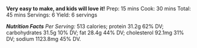 **Very easy to make, and kids will love it!**
Prep: 15 mins
Cook: 30 mins
Total: 45 mins
Servings: 6
Yield: 6 servings

***Nutrition Facts***
*Per Serving:*
513 calories; protein 31.2g 62% DV; carbohydrates 31.5g 10% DV; fat 28.4g 44% DV; cholesterol 92.1mg 31% DV; sodium 1123.8mg 45% DV.